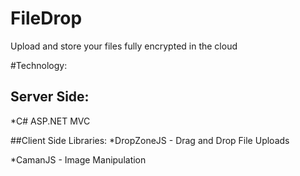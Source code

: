 # FileDrop
Upload and store your files fully encrypted in the cloud

#Technology:
## Server Side:
*C# ASP.NET MVC

##Client Side Libraries:
*DropZoneJS - Drag and Drop File Uploads

*CamanJS - Image Manipulation

